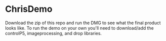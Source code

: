 # ChrisDemo

Download the zip of this repo and run the DMG to see what the final product looks like.
To run the demo on your own you'll need to download/add the controlP5, imageprocessing, and drop libraries.

